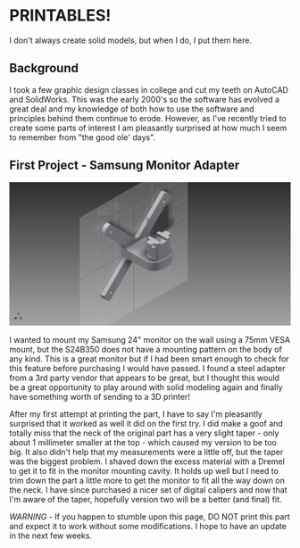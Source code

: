 PRINTABLES!
===========

I don't always create solid models, but when I do, I put them here.


Background
----------

I took a few graphic design classes in college and cut my teeth on AutoCAD and SolidWorks.  This was the 
early 2000's so the software has evolved a great deal and my knowledge of both how to use the software 
and principles behind them continue to erode.  However, as I've recently tried to create some parts of 
interest I am pleasantly surprised at how much I seem to remember from "the good ole' days".


First Project - Samsung Monitor Adapter
---------------------------------------
![Rendering](https://github.com/jwmickey/printables/blob/master/samsung-vesa-adapter/monitor-mount.jpg)

I wanted to mount my Samsung 24" monitor on the wall using a 75mm VESA mount, but the S24B350 does not 
have a mounting pattern on the body of any kind.  This is a great monitor but if I had been smart enough 
to check for this feature before purchasing I would have passed.  I found a steel adapter from a 3rd party 
vendor that appears to be great, but I thought this would be a great opportunity to play around with 
solid modeling again and finally have something worth of sending to a 3D printer!

After my first attempt at printing the part, I have to say I'm pleasantly surprised that it worked as well it did on the first try.  I did make a goof and totally miss that the neck of the original part has a very slight taper - only about 1 millimeter smaller at the top - which caused my version to be too big.  It also didn't help that my measurements were a little off, but the taper was the biggest problem.  I shaved down the excess material with a Dremel to get it to fit in the monitor mounting cavity.  It holds up well but I need to trim down the part a little more to get the monitor to fit all the way down on the neck.  I have since purchased a nicer set of digital calipers and now that I'm aware of the taper, hopefully version two will be a better (and final) fit.  

*WARNING* - If you happen to stumble upon this page, DO NOT print this part and expect it to work without some modifications.  I hope to have an update in the next few weeks.

